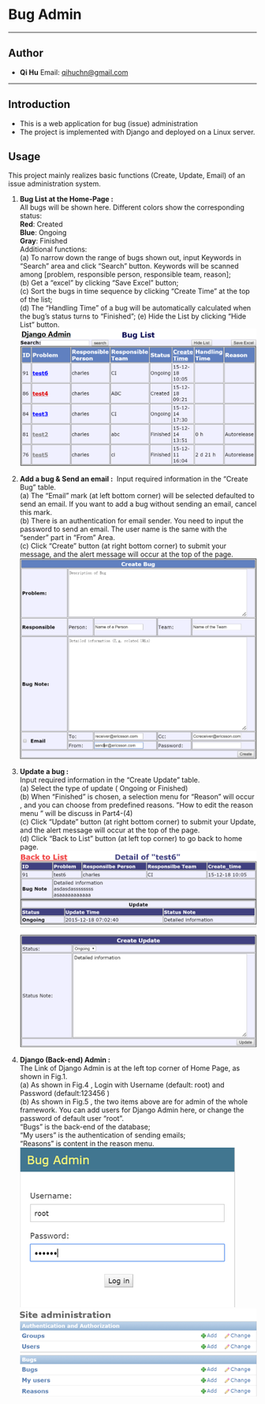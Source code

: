 # __Bug Admin__

___
## Author
* __Qi Hu__ Email: qihuchn@gmail.com

___

## Introduction
 * This is a web application for bug (issue) administration
 * The project is implemented with Django and deployed on a Linux server.

## Usage
This project mainly realizes basic functions (Create, Update, Email) of an issue administration system.

1. __Bug List at the Home-Page :__  
All bugs will be shown here. Different colors show the corresponding status:  
 __Red__: Created  
 __Blue__: Ongoing  
 __Gray__: Finished  
Additional functions:  
(a)	To narrow down the range of bugs shown out, input Keywords in “Search” area and click “Search” button. Keywords will be scanned among [problem, responsible person, responsible team, reason];  
(b)	Get a “excel” by clicking “Save Excel” button;  
(c)	Sort the bugs in time sequence by clicking “Create Time” at the top of the list;  
(d)	The “Handling Time” of a bug will be automatically calculated when the bug’s status turns to “Finished”;
(e)	Hide the List by clicking “Hide List” button.  
![Fig.1 Bug List at Home Page](./img/buglist.png)  

2. __Add a bug & Send an email :__  
Input required information in the “Create Bug” table.  
(a)	The “Email” mark (at left bottom corner) will be selected defaulted to send an email. If you want to add a bug   without sending an email, cancel this mark.  
(b)	There is an authentication for email sender. You need to input the password to send an email. The user name is the same with the “sender” part in “From” Area.  
(c)	Click “Create” button (at right bottom corner) to submit your message, and the alert message will occur at the top of the page.  
![Fig.2 Create Bug table at Home Page](./img/addbug.png)  

3. __Update a bug :__  
Input required information in the “Create Update” table.  
(a)	Select the  type of update ( Ongoing or Finished)  
(b)	When “Finished” is chosen, a selection menu for “Reason” will occur , and you can choose from predefined reasons. ”How to edit the reason menu ” will be discuss in Part4-(4)  
(c)	Click “Update” button (at right bottom corner) to submit your Update, and the alert message will occur at the top of the page.  
(d)	Click “Back to List” button (at left top corner) to go back to home page.  
![Fig.3 Create Update table at Detail Page](./img/update.png)  

4. __Django (Back-end) Admin :__  
The Link of  Django Admin is at the left top corner of Home Page, as shown in Fig.1.  
(a)	As shown in Fig.4 , Login with Username (default: root) and Password (default:123456 )  
(b)	As shown in Fig.5 , the two items above are for admin of the whole framework. You can add users for Django Admin here, or change the password of default user “root”.  
 “Bugs” is the back-end of the database;  
 “My users” is the authentication of sending emails;  
 “Reasons” is content in the reason menu.  
![Fig.5 Login Page of Django Admin](./img/login.png)  
![Fig.5 Home Page of Django Admin](./img/adminhome.png)  
